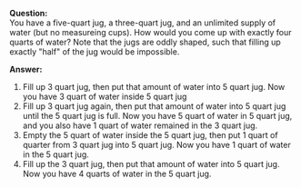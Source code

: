 **Question:**  
You have a five-quart jug, a three-quart jug, and an unlimited supply of water (but no measureing cups). How would you come up with exactly four quarts of water?
Note that the jugs are oddly shaped, such that filling up exactly "half" of the jug would be impossible.

**Answer:**  
1. Fill up 3 quart jug, then put that amount of water into 5 quart jug. Now you have 3 quart of water inside 5 quart jug
2. Fill up 3 quart jug again, then put that amount of water into 5 quart jug until the 5 quart jug is full. Now you have 5 quart of water in 5 quart jug, and you also have 1 quart of water remained in the 3 quart jug.
3. Empty the 5 quart of water inside the 5 quart jug, then put 1 quart of quarter from 3 quart jug into 5 quart jug. Now you have 1 quart of water in the 5 quart jug.
4. Fill up the 3 quart jug, then put that amount of water into 5 quart jug. Now you have 4 quarts of water in the 5 quart jug.
